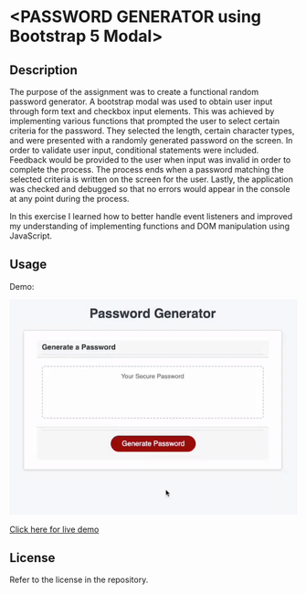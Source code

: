 # <PASSWORD GENERATOR using Bootstrap 5 Modal>

## Description

The purpose of the assignment was to create a functional random password generator. A bootstrap modal was used to obtain user input through form text and checkbox input elements. This was achieved by implementing various functions that prompted the user to select certain criteria for the password. They selected the length, certain character types, and were presented with a randomly generated password on the screen. In order to validate user input, conditional statements were included. Feedback would be provided to the user when input was invalid in order to complete the process. The process ends when a password matching the selected criteria is written on the screen for the user. Lastly, the application was checked and debugged so that no errors would appear in the console at any point during the process.

In this exercise I learned how to better handle event listeners and improved my understanding of implementing functions and DOM manipulation using JavaScript.

## Usage

Demo:

<img src="https://github.com/myrojoylee/password-generating-web-app/blob/main/Assets/password_generator_app.gif" width = "700" />

[Click here for live demo](https://myrojoylee.github.io/password-generating-web-app/)

## License

Refer to the license in the repository.
